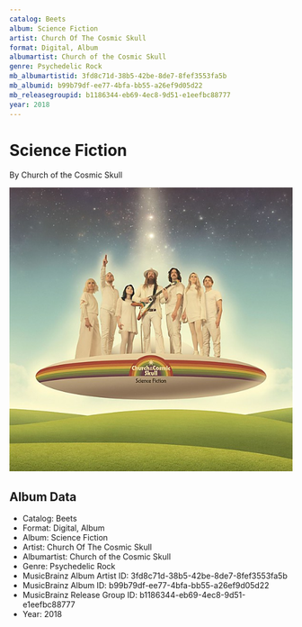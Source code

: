 ```yaml
---
catalog: Beets
album: Science Fiction
artist: Church Of The Cosmic Skull
format: Digital, Album
albumartist: Church of the Cosmic Skull
genre: Psychedelic Rock
mb_albumartistid: 3fd8c71d-38b5-42be-8de7-8fef3553fa5b
mb_albumid: b99b79df-ee77-4bfa-bb55-a26ef9d05d22
mb_releasegroupid: b1186344-eb69-4ec8-9d51-e1eefbc88777
year: 2018
---
```


# Science Fiction

By Church of the Cosmic Skull

![](../../assets/beetscovers/Church_Of_The_Cosmic_Skull-Science_Fiction.jpg)

## Album Data

- Catalog: Beets
- Format: Digital, Album
- Album: Science Fiction
- Artist: Church Of The Cosmic Skull
- Albumartist: Church of the Cosmic Skull
- Genre: Psychedelic Rock
- MusicBrainz Album Artist ID: 3fd8c71d-38b5-42be-8de7-8fef3553fa5b
- MusicBrainz Album ID: b99b79df-ee77-4bfa-bb55-a26ef9d05d22
- MusicBrainz Release Group ID: b1186344-eb69-4ec8-9d51-e1eefbc88777
- Year: 2018

